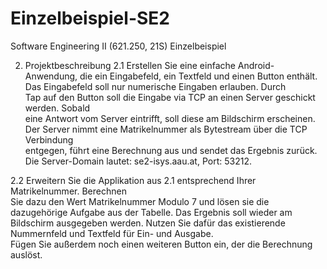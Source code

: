 # Einzelbeispiel-SE2
Software Engineering II (621.250, 21S) Einzelbeispiel

2.	Projektbeschreibung
2.1
Erstellen Sie	eine	einfache	Android-Anwendung, die	ein	Eingabefeld,	ein	Textfeld	und	
einen	Button	enthält.	Das	Eingabefeld	soll	nur	numerische	Eingaben	erlauben.	Durch	
Tap	auf	den	Button	soll	die	Eingabe	via	TCP	an	einen	Server	geschickt	werden.	Sobald	
eine	Antwort	vom	Server	eintrifft,	soll	diese	am	Bildschirm	erscheinen.	
Der	Server	nimmt	eine	Matrikelnummer	als	Bytestream	über	die	TCP	Verbindung	
entgegen,	führt	eine	Berechnung	aus	und	sendet	das	Ergebnis	zurück.
Die	Server-Domain	lautet:	se2-isys.aau.at,	Port: 53212.	

2.2
Erweitern	Sie	die	Applikation	aus	2.1	entsprechend	Ihrer	Matrikelnummer.	Berechnen	
Sie dazu	den	Wert	Matrikelnummer	Modulo	7 und	lösen	sie	die	dazugehörige	Aufgabe	
aus	der	Tabelle.	Das	Ergebnis	soll	wieder	am	Bildschirm	ausgegeben	werden.
Nutzen	Sie	dafür	das	existierende	Nummernfeld und	Textfeld	für	Ein- und	Ausgabe.	
Fügen	Sie	außerdem	noch	einen	weiteren	Button	ein,	der	die	Berechnung	auslöst.	
